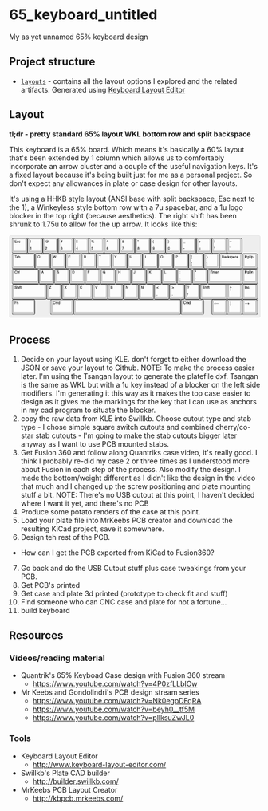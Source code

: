 # 65_keyboard_untitled

My as yet unnamed 65% keyboard design

## Project structure

- [`layouts`](layouts/) - contains all the layout options I explored and the related artifacts. Generated using [Keyboard Layout Editor](https://www.keyboard-layout-editor.com)

## Layout

**tl;dr - pretty standard 65% layout WKL bottom row and split backspace**

This keyboard is a 65% board. Which means it's basically a 60% layout that's been extended by 1 column which allows us to comfortably incorporate an arrow cluster and a couple of the useful navigation keys. It's a fixed layout because it's being built just for me as a personal project. So don't expect any allowances in plate or case design for other layouts.

It's using a HHKB style layout (ANSI base with split backspace, Esc next to the 1), a Winkeyless style bottom row with a 7u spacebar, and a 1u logo blocker in the top right (because aesthetics). The right shift has been shrunk to 1.75u to allow for the up arrow. It looks like this:

![65% WKL Layout](layouts/65-wkl.png)

## Process

1. Decide on your layout using KLE. don't forget to either download the JSON or save your layout to Github. NOTE: To make the process easier later. I'm using the Tsangan layout to generate the platefile dxf. Tsangan is the same as WKL but with a 1u key instead of a blocker on the left side modifiers. I'm generating it this way as it makes the top case easier to design as it gives me the markings for the key that I can use as anchors in my cad program to situate the blocker.
2. copy the raw data from KLE into Swillkb. Choose cutout type and stab type - I chose simple square switch cutouts and combined cherry/co-star stab cutouts - I'm going to make the stab cutouts bigger later anyway as I want to use PCB mounted stabs.
3. Get Fusion 360 and follow along Quantriks case video, it's really good. I think I probably re-did my case 2 or three times as I understood more about Fusion in each step of the process. Also modify the design. I made the bottom/weight different as I didn't like the design in the video that much and I changed up the screw positioning and plate mounting stuff a bit. NOTE: There's no USB cutout at this point, I haven't decided where I want it yet, and there's no PCB
4. Produce some potato renders of the case at this point.
5. Load your plate file into MrKeebs PCB creator and download the resulting KiCad project, save it somewhere.
6. Design teh rest of the PCB.
  - How can I get the PCB exported from KiCad to Fusion360?
7. Go back and do the USB Cutout stuff plus case tweakings from your PCB.
8. Get PCB's printed
9. Get case and plate 3d printed (prototype to check fit and stuff)
10. Find someone who can CNC case and plate for not a fortune...
11. build keyboard

## Resources

### Videos/reading material

- Quantrik's 65% Keyboad Case design with Fusion 360 stream
  -  https://www.youtube.com/watch?v=4P0zfLLblOw
- Mr Keebs and Gondolindri's PCB design stream series
  - https://www.youtube.com/watch?v=Nk0egpDFqRA
  - https://www.youtube.com/watch?v=beyh0__tf5M
  - https://www.youtube.com/watch?v=pllksuZwJL0

### Tools

- Keyboard Layout Editor
  - http://www.keyboard-layout-editor.com/
- Swillkb's Plate CAD builder
  - http://builder.swillkb.com/
- MrKeebs PCB Layout Creator
  - http://kbpcb.mrkeebs.com/
